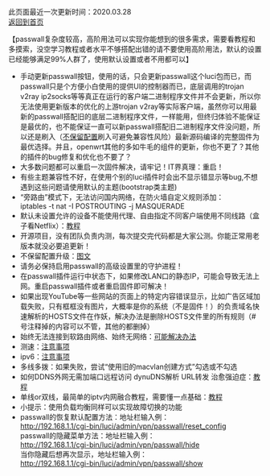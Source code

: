 此页面最近一次更新时间：2020.03.28               
[返回到首页](https://passwallopenwrt.github.io/website/)            

【passwall复杂度较高，高阶用法可以实现你能想到的很多需求，需要看教程和多摸索，没空学习教程或者水平不够搭配出错的请不要使用高阶用法，默认的设置已经能够满足99%人群了，使用默认设置或者不用都可以】       

* 手动更新passwall按钮，使用的话，只会更新passwall这个luci包而已，而passwall只是个方便小白使用的提供UI的控制器而已，底层调用的trojan v2ray ip2socks等等真正在运行的客户端二进制程序文件并不会更新，所以你无法使用更新版本的优化的上游trojan v2ray等实际客户端，虽然你可以用最新的passwall搭配旧的底层二进制程序文件，一样能用，但终归体验不能保证是最优的，也不能保证一直可以新passwall搭配旧二进制程序文件没问题，所以还是刷入（[不保留配置](./upgrade.md)刷入可避免兼容性风险）最新源码编译的完整固件为最优选择。并且，openwrt其他的多如牛毛的组件的更新，你也不更了？其他的插件的bug修复和优化也不要了？      
* 大多数问题都可以重启一次固件解决，请牢记！IT界真理：重启！             
* 有些主题兼容性不好，在使用个别的luci插件时会出不显示错显示等bug,不想遇到这些问题请使用默认的主题(bootstrap类主题)                    
* “旁路由”模式下，无法访问国内网络，在防火墙自定义规则添加：           
iptables -t nat -I POSTROUTING -j MASQUERADE                 
* 默认未设置允许的设备不能使用代理、自由指定不同客户端使用不同线路（盒子看Netflix）：[教程](https://youtu.be/qkga9DN5H08)                     
* 开源项目，没有团队负责内测，每次提交完代码都是大家公测。你能正常用老版本就没必要追更新！
* 不保留配置升级：[图文](./upgrade.md)                 
* 请务必保持启用passwall的高级设置里的守护进程！      
* 在passwall插件运行中状态下，如果修改LAN口的静态IP，可能会导致无法上网。重启passwall插件或者重启固件即可解决！          
* 如果出现YouTube等一些网站的页面上的特定内容错误显示，比如广告区域加载失败，只有框框没有图片，大概率是你的系统（不是固件！）的负责域名快速解析的HOSTS文件在作妖，解决办法是删除HOSTS文件里的所有规则（# 号注释掉的内容可以不管，其他的都删掉）    
* 始终无法连接到软路由网络、始终无网络：[可能解决办法](./winproxy.md)               
* 测速：[注意事项](./speed.md)        
* ipv6：[注意事项](./ipv6.md)                
* 多线多拨：如果失败，尝试“使用旧的macvlan创建方式”勾选或不勾选                    
* 如何DDNS外网无需加端口远程访问 dynuDNS解析 URL转发 治愈强迫症：[教程](https://youtu.be/c4HSZzTM7G0)             
* 单线or双线，最简单的iptv内网融合教程，需要懂一点基础：[教程](https://github.com/luckyyyyy/blog/issues/44)         
* 小提示：使用负载均衡同样可以实现故障切换的功能          
* passwall的恢复默认配置方法：地址栏输入例：                      
  http://192.168.1.1/cgi-bin/luci/admin/vpn/passwall/reset_config        
  passwall的隐藏菜单方法：地址栏输入例：                 
  http://192.168.1.1/cgi-bin/luci/admin/vpn/passwall/hide                            
  当你隐藏后想再次显示，地址栏输入例：                  
  http://192.168.1.1/cgi-bin/luci/admin/vpn/passwall/show                 
  
     

